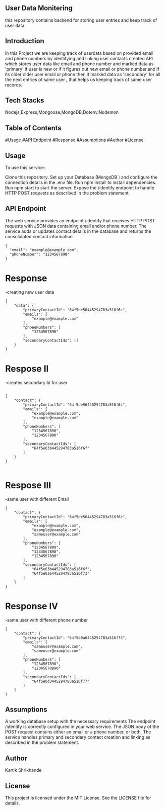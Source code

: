 ## User Data Monitering
this repository contains backend for storing user entries and keep track of user data

## Introduction
In this Project we are keeping track of userdata based on provided email and phone numbers by identifying and linking user contacts created API which stores user data like email and phone number and marked data as 'primary' if user is new or if it figures out new email or phone number.and if its older older user email or phone then it marked data as 'secondary' for all the next entries of same user , that helps us keeping track of same user records.

## Tech Stacks
Nodejs,Express,Mongoose,MongoDB,Dotenv,Nodemon

## Table of Contents
#Usage
#API Endpoint
#Response
#Assumptions
#Author
#License


## Usage
To use this service:

Clone this repository.
Set up your Database (MongoDB ) and configure the connection details in the .env file.
Run npm install to install dependencies.
Run npm start to start the server.
Expose the /identify endpoint to handle HTTP POST requests as described in the problem statement.


## API Endpoint
The web service provides an endpoint /identify that receives HTTP POST requests with JSON data containing email and/or phone number. The service adds or updates contact details in the database and returns the consolidated contact information.

```
{
  "email": "example@example.com",
  "phoneNumber": "1234567890"
}
```

# Response

-creating new user data

```
{
    "data": {
        "primaryContactId": "64f5de56445294783a516f6c",
        "emails": [
            "example@example.com"
        ],
        "phoneNumbers": [
            "1234567890"
        ],
        "secondaryContactIds": []
    }
}

```
# Respose II
-creates secondary Id for user

```

{
    "contact": {
        "primaryContactId": "64f5de56445294783a516f6c",
        "emails": [
            "example@example.com",
            "example@example.com"
        ],
        "phoneNumbers": [
            "1234567890",
            "1234567890"
        ],
        "secondaryContactIds": [
            "64f5e03b445294783a516f6f"
        ]
    }
}


```
# Respose III
-same user with different Email

```
{
    "contact": {
        "primaryContactId": "64f5de56445294783a516f6c",
        "emails": [
            "example@example.com",
            "example@example.com",
            "sameuser@example.com"
        ],
        "phoneNumbers": [
            "1234567890",
            "1234567890",
            "1234567890"
        ],
        "secondaryContactIds": [
            "64f5e03b445294783a516f6f",
            "64f5e0a6445294783a516f73"
        ]
    }
}

```

# Response IV
-same user with different phone number

```
{
    "contact": {
        "primaryContactId": "64f5e0a6445294783a516f73",
        "emails": [
            "sameuser@example.com",
            "sameuser@example.com"
        ],
        "phoneNumbers": [
            "1234567890",
            "12345678990"
        ],
        "secondaryContactIds": [
            "64f5e0d3445294783a516f77"
        ]
    }
}

```
## Assumptions
A working database setup with the necessary requirements
The endpoint /identify is correctly configured in your web service.
The JSON body of the POST request contains either an email or a phone number, or both.
The service handles primary and secondary contact creation and linking as described in the problem statement.


## Author
Kartik Shrikhande

## License
This project is licensed under the MIT License. See the LICENSE file for details.

